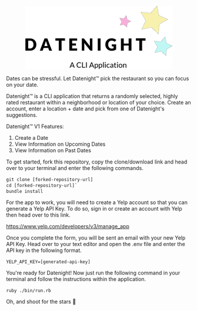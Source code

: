 <p align="center">
  <img width="400" height="171" src="public/assets/datenight_logo_readme.png">
</p>

Dates can be stressful. Let Datenight™️ pick the restaurant so you can focus on your date.

Datenight™️ is a CLI application that returns a randomly selected, highly rated restaurant within a neighborhood or location of your choice. Create an account, enter a location + date and pick from one of Datenight's suggestions.

Datenight™️ V1 Features:

1. Create a Date
2. View Information on Upcoming Dates
3. View Information on Past Dates

To get started, fork this repository, copy the clone/download link and head over to your terminal and enter the following commands.

```
git clone [forked-repository-url]
cd [forked-repository-url]`
bundle install
```

For the app to work, you will need to create a Yelp account so that you can generate a Yelp API Key. To do so, sign in or create an account with Yelp then head over to this link.

https://www.yelp.com/developers/v3/manage_app

Once you complete the form, you will be sent an email with your new Yelp API Key. Head over to your text editor and open the .env file and enter the API key in the following format.

```
YELP_API_KEY=[generated-api-key]
```

You're ready for Datenight! Now just run the following command in your terminal and follow the instructions within the application.

```
ruby ./bin/run.rb
```

Oh, and shoot for the stars 💫

